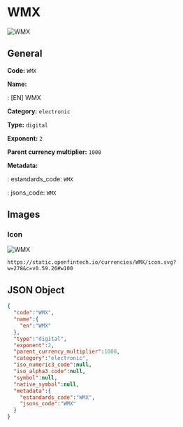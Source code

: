 
# WMX 
![WMX](https://static.openfintech.io/currencies/WMX/icon.svg?w=278&c=v0.59.26#w100)  

## General 
 
**Code:** `WMX` 
 
**Name:** 
 
:	[EN] WMX 
 
**Category:** `electronic` 
 
**Type:** `digital` 
 
**Exponent:** `2` 
 
**Parent currency multiplier:** `1000` 
 
**Metadata:** 
 
:	estandards_code: `WMX` 
 
:	jsons_code: `WMX` 
 

## Images 

### Icon 
 
![WMX](https://static.openfintech.io/currencies/WMX/icon.svg?w=278&c=v0.59.26#w100)  

```
https://static.openfintech.io/currencies/WMX/icon.svg?w=278&c=v0.59.26#w100
```  

## JSON Object 

```json
{
  "code":"WMX",
  "name":{
    "en":"WMX"
  },
  "type":"digital",
  "exponent":2,
  "parent_currency_multiplier":1000,
  "category":"electronic",
  "iso_numeric3_code":null,
  "iso_alpha3_code":null,
  "symbol":null,
  "native_symbol":null,
  "metadata":{
    "estandards_code":"WMX",
    "jsons_code":"WMX"
  }
}
```  
